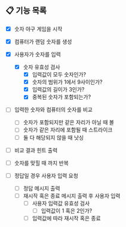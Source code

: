 ## 📋 기능 목록
- [X] 숫자 야구 게임을 시작
- [X] 컴퓨터가 랜덤 숫자를 생성
- [X] 사용자가 숫자를 입력
    - [X] 숫자 유효성 검사
        - [X] 입력값이 모두 숫자인가?
        - [X] 숫자의 범위가 1에서 9사이인가?
        - [X] 입력값의 길이가 3인가?
        - [X] 중복된 숫자가 포함되는가?

- [ ] 입력한 숫자와 컴퓨터의 숫자를 비교
    - [ ] 숫자가 포함되지만 같은 자리가 아닐 때 볼
    - [ ] 숫자가 같은 자리에 포함될 때 스트라이크
    - [ ] 둘 다 해당되지 않을 때 낫싱
- [ ] 비교 결과 힌트 출력
- [ ] 숫자를 맞힐 때 까지 반복

- [ ] 정답일 경우 사용자 입력 요청
    - [ ] 정답 메시지 출력
    - [ ] 재시작 혹은 종료 메시지 출력 후 사용자 입력
        - [ ] 사용자 입력값 유효성 검사
            - [ ] 입력값이 1 혹은 2인가?
        - [ ] 입력값에 따라 재시작 혹은 종료